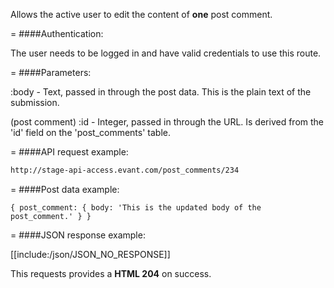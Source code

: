 <!-- --- title: PATCH /post_comments/:id -->

Allows the active user to edit the content of **one** post comment.

=
####Authentication:

The user needs to be logged in and have valid credentials to use this route.

=
####Parameters:

:body - Text, passed in through the post data. This is the plain text of the submission.

(post comment) :id - Integer, passed in through the URL. Is derived from the 'id' field on the 'post_comments' table.

=
####API request example:
```html
http://stage-api-access.evant.com/post_comments/234
```

=
####Post data example:
```
{ post_comment: { body: 'This is the updated body of the post_comment.' } }
```

=
####JSON response example:

[[include:/json/JSON_NO_RESPONSE]]

This requests provides a <strong>HTML 204</strong> on success.
